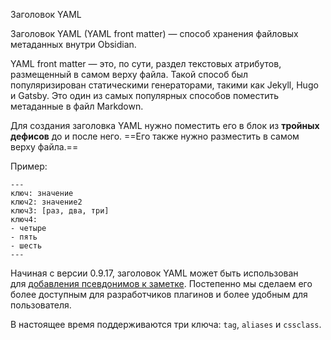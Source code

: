 Заголовок YAML

Заголовок YAML (YAML front matter) — способ хранения файловых метаданных внутри Obsidian.

YAML front matter — это, по сути, раздел текстовых атрибутов, размещенный в самом верху файла. Такой способ был популяризирован статическими генераторами, такими как Jekyll, Hugo и Gatsby. Это один из самых популярных способов поместить метаданные в файл Markdown.

Для создания заголовка YAML нужно поместить его в блок из **тройных дефисов** до и после него. ==Его также нужно разместить в самом верху файла.==

Пример:

```
---
ключ: значение
ключ2: значение2
ключ3: [раз, два, три]
ключ4:
- четыре
- пять
- шесть
---
```

Начиная с версии 0.9.17, заголовок YAML может быть использован для [добавления псевдонимов к заметке](https://publish.obsidian.md/help-ru/%D0%A0%D1%83%D0%BA%D0%BE%D0%B2%D0%BE%D0%B4%D1%81%D1%82%D0%B2%D0%B0/%D0%94%D0%BE%D0%B1%D0%B0%D0%B2%D0%BB%D0%B5%D0%BD%D0%B8%D0%B5+%D0%BF%D1%81%D0%B5%D0%B2%D0%B4%D0%BE%D0%BD%D0%B8%D0%BC%D0%BE%D0%B2+%D0%BA+%D0%B7%D0%B0%D0%BC%D0%B5%D1%82%D0%BA%D0%B5). Постепенно мы сделаем его более доступным для разработчиков плагинов и более удобным для пользователя.

В настоящее время поддерживаются три ключа: `tag`, `aliases` и `cssclass`.